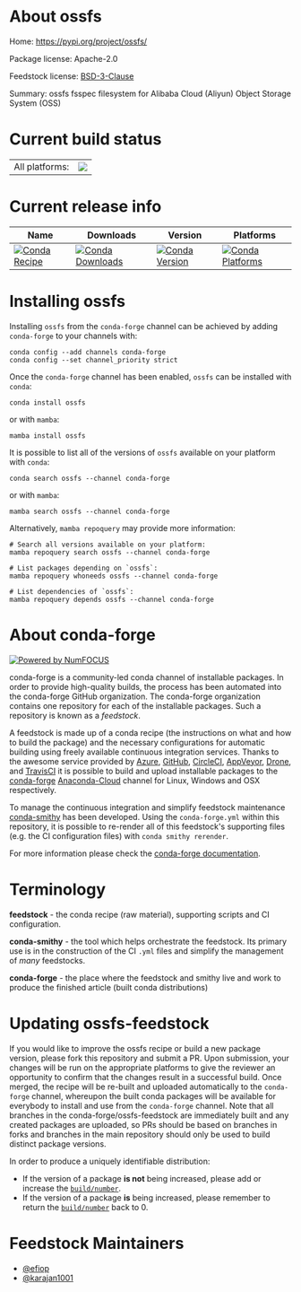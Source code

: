 About ossfs
===========

Home: https://pypi.org/project/ossfs/

Package license: Apache-2.0

Feedstock license: [BSD-3-Clause](https://github.com/conda-forge/ossfs-feedstock/blob/main/LICENSE.txt)

Summary: ossfs fsspec filesystem for Alibaba Cloud (Aliyun) Object Storage System (OSS)

Current build status
====================


<table><tr><td>All platforms:</td>
    <td>
      <a href="https://dev.azure.com/conda-forge/feedstock-builds/_build/latest?definitionId=13463&branchName=main">
        <img src="https://dev.azure.com/conda-forge/feedstock-builds/_apis/build/status/ossfs-feedstock?branchName=main">
      </a>
    </td>
  </tr>
</table>

Current release info
====================

| Name | Downloads | Version | Platforms |
| --- | --- | --- | --- |
| [![Conda Recipe](https://img.shields.io/badge/recipe-ossfs-green.svg)](https://anaconda.org/conda-forge/ossfs) | [![Conda Downloads](https://img.shields.io/conda/dn/conda-forge/ossfs.svg)](https://anaconda.org/conda-forge/ossfs) | [![Conda Version](https://img.shields.io/conda/vn/conda-forge/ossfs.svg)](https://anaconda.org/conda-forge/ossfs) | [![Conda Platforms](https://img.shields.io/conda/pn/conda-forge/ossfs.svg)](https://anaconda.org/conda-forge/ossfs) |

Installing ossfs
================

Installing `ossfs` from the `conda-forge` channel can be achieved by adding `conda-forge` to your channels with:

```
conda config --add channels conda-forge
conda config --set channel_priority strict
```

Once the `conda-forge` channel has been enabled, `ossfs` can be installed with `conda`:

```
conda install ossfs
```

or with `mamba`:

```
mamba install ossfs
```

It is possible to list all of the versions of `ossfs` available on your platform with `conda`:

```
conda search ossfs --channel conda-forge
```

or with `mamba`:

```
mamba search ossfs --channel conda-forge
```

Alternatively, `mamba repoquery` may provide more information:

```
# Search all versions available on your platform:
mamba repoquery search ossfs --channel conda-forge

# List packages depending on `ossfs`:
mamba repoquery whoneeds ossfs --channel conda-forge

# List dependencies of `ossfs`:
mamba repoquery depends ossfs --channel conda-forge
```


About conda-forge
=================

[![Powered by
NumFOCUS](https://img.shields.io/badge/powered%20by-NumFOCUS-orange.svg?style=flat&colorA=E1523D&colorB=007D8A)](https://numfocus.org)

conda-forge is a community-led conda channel of installable packages.
In order to provide high-quality builds, the process has been automated into the
conda-forge GitHub organization. The conda-forge organization contains one repository
for each of the installable packages. Such a repository is known as a *feedstock*.

A feedstock is made up of a conda recipe (the instructions on what and how to build
the package) and the necessary configurations for automatic building using freely
available continuous integration services. Thanks to the awesome service provided by
[Azure](https://azure.microsoft.com/en-us/services/devops/), [GitHub](https://github.com/),
[CircleCI](https://circleci.com/), [AppVeyor](https://www.appveyor.com/),
[Drone](https://cloud.drone.io/welcome), and [TravisCI](https://travis-ci.com/)
it is possible to build and upload installable packages to the
[conda-forge](https://anaconda.org/conda-forge) [Anaconda-Cloud](https://anaconda.org/)
channel for Linux, Windows and OSX respectively.

To manage the continuous integration and simplify feedstock maintenance
[conda-smithy](https://github.com/conda-forge/conda-smithy) has been developed.
Using the ``conda-forge.yml`` within this repository, it is possible to re-render all of
this feedstock's supporting files (e.g. the CI configuration files) with ``conda smithy rerender``.

For more information please check the [conda-forge documentation](https://conda-forge.org/docs/).

Terminology
===========

**feedstock** - the conda recipe (raw material), supporting scripts and CI configuration.

**conda-smithy** - the tool which helps orchestrate the feedstock.
                   Its primary use is in the construction of the CI ``.yml`` files
                   and simplify the management of *many* feedstocks.

**conda-forge** - the place where the feedstock and smithy live and work to
                  produce the finished article (built conda distributions)


Updating ossfs-feedstock
========================

If you would like to improve the ossfs recipe or build a new
package version, please fork this repository and submit a PR. Upon submission,
your changes will be run on the appropriate platforms to give the reviewer an
opportunity to confirm that the changes result in a successful build. Once
merged, the recipe will be re-built and uploaded automatically to the
`conda-forge` channel, whereupon the built conda packages will be available for
everybody to install and use from the `conda-forge` channel.
Note that all branches in the conda-forge/ossfs-feedstock are
immediately built and any created packages are uploaded, so PRs should be based
on branches in forks and branches in the main repository should only be used to
build distinct package versions.

In order to produce a uniquely identifiable distribution:
 * If the version of a package **is not** being increased, please add or increase
   the [``build/number``](https://docs.conda.io/projects/conda-build/en/latest/resources/define-metadata.html#build-number-and-string).
 * If the version of a package **is** being increased, please remember to return
   the [``build/number``](https://docs.conda.io/projects/conda-build/en/latest/resources/define-metadata.html#build-number-and-string)
   back to 0.

Feedstock Maintainers
=====================

* [@efiop](https://github.com/efiop/)
* [@karajan1001](https://github.com/karajan1001/)

